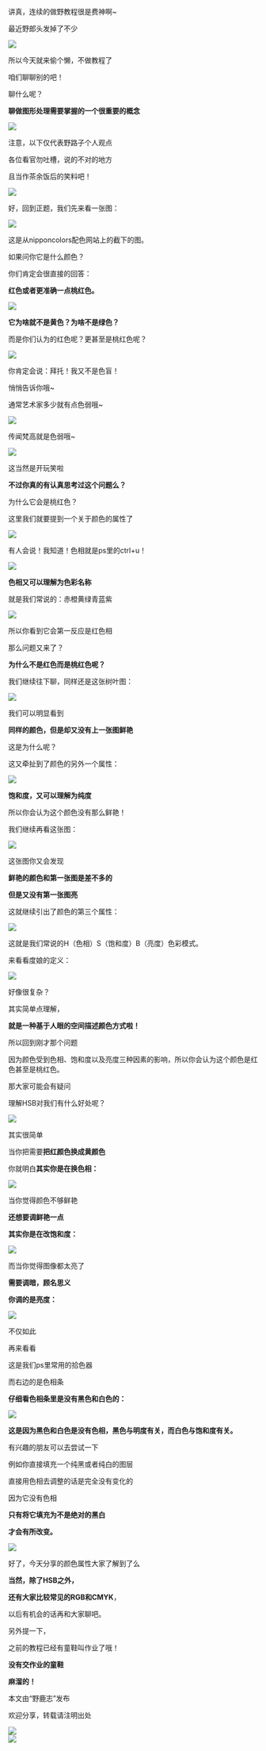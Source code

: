 讲真，连续的做野教程很是费神啊~

最近野郎头发掉了不少

![](undefined)

所以今天就来偷个懒，不做教程了  

咱们聊聊别的吧！

聊什么呢？

**聊做图形处理需要掌握的一个很重要的概念**

![](https://pic3.zhimg.com/v2-ae3b5b263a0dd2f71b1d05dcd48b03fe_r.jpg)

注意，以下仅代表野路子个人观点

各位看官勿吐槽，说的不对的地方

且当作茶余饭后的笑料吧！

![](https://pic2.zhimg.com/v2-29972d51c8ff091e19931910625efd1d_r.jpg)

好，回到正题，我们先来看一张图：  

![](https://pic3.zhimg.com/v2-eb02b5ae95edf8ab289b03f7b472d63a_r.jpg)

这是从nipponcolors配色网站上的截下的图。  

如果问你它是什么颜色？

你们肯定会很直接的回答：

**红色或者更准确一点桃红色。**

![](https://pic3.zhimg.com/v2-7e0813ca00c17d8ca273795c87be36f6_r.jpg)

**它为啥就不是黄色？为啥不是绿色？**  

而是你们认为的红色呢？更甚至是桃红色呢？

![](undefined)

你肯定会说：拜托！我又不是色盲！  

悄悄告诉你哦~

通常艺术家多少就有点色弱哦~

![](undefined)

传闻梵高就是色弱哦~  

![](undefined)

这当然是开玩笑啦  

**不过你真的有认真思考过这个问题么？**

为什么它会是桃红色？

这里我们就要提到一个关于颜色的属性了

![](https://pic1.zhimg.com/v2-0f4df6aee5de6dfbdd57bfd9e347a358_r.jpg)

有人会说！我知道！色相就是ps里的ctrl+u！  

![](undefined)

**色相又可以理解为色彩名称**  

就是我们常说的：赤橙黄绿青蓝紫

![](https://pic4.zhimg.com/v2-d36f3251745ba4067c410cbae8ada2e3_r.jpg)

所以你看到它会第一反应是红色相  

那么问题又来了？

**为什么不是红色而是桃红色呢？**

我们继续往下聊，同样还是这张树叶图：

![](https://pic3.zhimg.com/v2-e66bf8f3e4eb4bec066b5618c59febde_r.jpg)

我们可以明显看到  

**同样的颜色，但是却又没有上一张图鲜艳**

这是为什么呢？

这又牵扯到了颜色的另外一个属性：

![](https://pic3.zhimg.com/v2-bd5d8cab1365fc07c5a5f23864f8945a_r.jpg)

**饱和度，又可以理解为纯度**  

所以你会认为这个颜色没有那么鲜艳！

我们继续再看这张图：

![](https://pic2.zhimg.com/v2-b10c447b1410349ccaf81577475bf191_r.jpg)

这张图你又会发现  

**鲜艳的颜色和第一张图是差不多的**

**但是又没有第一张图亮**

这就继续引出了颜色的第三个属性：

![](https://pic1.zhimg.com/v2-ac9cb90284fdf768e84e39d53e7f0250_r.jpg)

这就是我们常说的H（色相）S（饱和度）B（亮度）色彩模式。  

来看看度娘的定义：  

![](https://pic2.zhimg.com/v2-fe642f39dadae5a761bece87e35952c1_r.jpg)

好像很复杂？

其实简单点理解，

**就是一种基于人眼的空间描述颜色方式啦！**

所以回到刚才那个问题

因为颜色受到色相、饱和度以及亮度三种因素的影响，所以你会认为这个颜色是红色甚至是桃红色。

那大家可能会有疑问  

理解HSB对我们有什么好处呢？

![](undefined)

其实很简单  

当你把需要**把红颜色换成黄颜色**

你就明白**其实你是在换色相：**

![](https://pic2.zhimg.com/v2-d5032dabc90f53491f552812804465d5_r.jpg)

当你觉得颜色不够鲜艳  

**还想要调鲜艳一点**

**其实你是在改饱和度：**

![](https://pic4.zhimg.com/v2-d7b261e4eff738bd8f029086f061acf7_r.jpg)

而当你觉得图像都太亮了  

**需要调暗，顾名思义**

**你调的是亮度：**

![](https://pic1.zhimg.com/v2-0d45670e83b4d32dc27449c27747fab8_r.jpg)  

不仅如此

再来看看

这是我们ps里常用的拾色器

而右边的是色相条

**仔细看色相条里是没有黑色和白色的：**

![](undefined)

**这是因为黑色和白色是没有色相，黑色与明度有关，而白色与饱和度有关。**  

有兴趣的朋友可以去尝试一下

例如你直接填充一个纯黑或者纯白的图层

直接用色相去调整的话是完全没有变化的

因为它没有色相

**只有将它填充为不是绝对的黑白**

**才会有所改变。**

![](https://pic2.zhimg.com/v2-29972d51c8ff091e19931910625efd1d_r.jpg)

好了，今天分享的颜色属性大家了解到了么

**当然，除了HSB之外，**

**还有大家比较常见的RGB和CMYK**，

以后有机会的话再和大家聊吧。

另外提一下，

之前的教程已经有童鞋叫作业了哦！

**没有交作业的童鞋**

**麻溜的！**

  

本文由“野鹿志”发布

欢迎分享，转载请注明出处

![](https://pic2.zhimg.com/v2-29972d51c8ff091e19931910625efd1d_r.jpg)  
![](https://pic4.zhimg.com/v2-8be8099e6b75278e676f0588f3b58173_r.jpg)